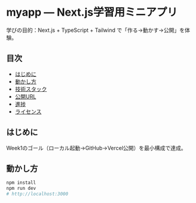 # myapp — Next.js学習用ミニアプリ
学びの目的：Next.js + TypeScript + Tailwind で「作る→動かす→公開」を体験。

## 目次
- [はじめに](#はじめに)
- [動かし方](#動かし方)
- [技術スタック](#技術スタック)
- [公開URL](#公開url)
- [進捗](#進捗)
- [ライセンス](#ライセンス)

## はじめに
Week1のゴール（ローカル起動→GitHub→Vercel公開）を最小構成で達成。

## 動かし方
```bash
npm install
npm run dev
# http://localhost:3000
